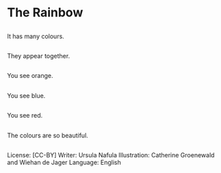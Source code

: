 # The Rainbow

##
It has many colours.

##
They appear together.

##
You see orange.

##
You see blue.

##
You see red.

##
The colours are so
beautiful.

##
License: [CC-BY]
Writer: Ursula Nafula
Illustration: Catherine Groenewald and Wiehan de Jager
Language: English
